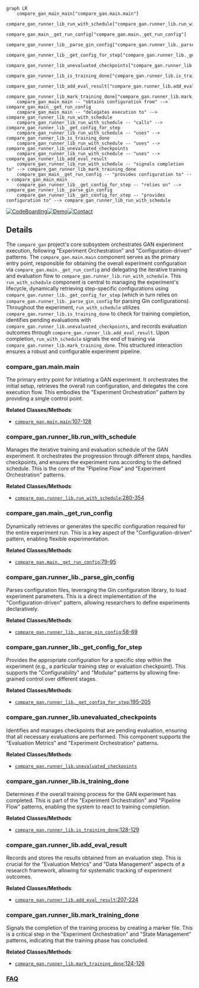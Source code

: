```mermaid
graph LR
    compare_gan_main_main["compare_gan.main.main"]
    compare_gan_runner_lib_run_with_schedule["compare_gan.runner_lib.run_with_schedule"]
    compare_gan_main__get_run_config["compare_gan.main._get_run_config"]
    compare_gan_runner_lib__parse_gin_config["compare_gan.runner_lib._parse_gin_config"]
    compare_gan_runner_lib__get_config_for_step["compare_gan.runner_lib._get_config_for_step"]
    compare_gan_runner_lib_unevaluated_checkpoints["compare_gan.runner_lib.unevaluated_checkpoints"]
    compare_gan_runner_lib_is_training_done["compare_gan.runner_lib.is_training_done"]
    compare_gan_runner_lib_add_eval_result["compare_gan.runner_lib.add_eval_result"]
    compare_gan_runner_lib_mark_training_done["compare_gan.runner_lib.mark_training_done"]
    compare_gan_main_main -- "obtains configuration from" --> compare_gan_main__get_run_config
    compare_gan_main_main -- "delegates execution to" --> compare_gan_runner_lib_run_with_schedule
    compare_gan_runner_lib_run_with_schedule -- "calls" --> compare_gan_runner_lib__get_config_for_step
    compare_gan_runner_lib_run_with_schedule -- "uses" --> compare_gan_runner_lib_is_training_done
    compare_gan_runner_lib_run_with_schedule -- "uses" --> compare_gan_runner_lib_unevaluated_checkpoints
    compare_gan_runner_lib_run_with_schedule -- "uses" --> compare_gan_runner_lib_add_eval_result
    compare_gan_runner_lib_run_with_schedule -- "signals completion to" --> compare_gan_runner_lib_mark_training_done
    compare_gan_main__get_run_config -- "provides configuration to" --> compare_gan_main_main
    compare_gan_runner_lib__get_config_for_step -- "relies on" --> compare_gan_runner_lib__parse_gin_config
    compare_gan_runner_lib__get_config_for_step -- "provides configuration to" --> compare_gan_runner_lib_run_with_schedule
```

[![CodeBoarding](https://img.shields.io/badge/Generated%20by-CodeBoarding-9cf?style=flat-square)](https://github.com/CodeBoarding/GeneratedOnBoardings)[![Demo](https://img.shields.io/badge/Try%20our-Demo-blue?style=flat-square)](https://www.codeboarding.org/demo)[![Contact](https://img.shields.io/badge/Contact%20us%20-%20contact@codeboarding.org-lightgrey?style=flat-square)](mailto:contact@codeboarding.org)

## Details

The `compare_gan` project's core subsystem orchestrates GAN experiment execution, following "Experiment Orchestration" and "Configuration-driven" patterns. The `compare_gan.main.main` component serves as the primary entry point, responsible for obtaining the overall experiment configuration via `compare_gan.main._get_run_config` and delegating the iterative training and evaluation flow to `compare_gan.runner_lib.run_with_schedule`. This `run_with_schedule` component is central to managing the experiment's lifecycle, dynamically retrieving step-specific configurations using `compare_gan.runner_lib._get_config_for_step` (which in turn relies on `compare_gan.runner_lib._parse_gin_config` for parsing Gin configurations). Throughout the experiment, `run_with_schedule` utilizes `compare_gan.runner_lib.is_training_done` to check for training completion, identifies pending evaluations with `compare_gan.runner_lib.unevaluated_checkpoints`, and records evaluation outcomes through `compare_gan.runner_lib.add_eval_result`. Upon completion, `run_with_schedule` signals the end of training via `compare_gan.runner_lib.mark_training_done`. This structured interaction ensures a robust and configurable experiment pipeline.

### compare_gan.main.main
The primary entry point for initiating a GAN experiment. It orchestrates the initial setup, retrieves the overall run configuration, and delegates the core execution flow. This embodies the "Experiment Orchestration" pattern by providing a single control point.


**Related Classes/Methods**:

- <a href="https://github.com/google/compare_gan/blob/master/compare_gan/main.py#L107-L128" target="_blank" rel="noopener noreferrer">`compare_gan.main.main`:107-128</a>


### compare_gan.runner_lib.run_with_schedule
Manages the iterative training and evaluation schedule of the GAN experiment. It orchestrates the progression through different steps, handles checkpoints, and ensures the experiment runs according to the defined schedule. This is the core of the "Pipeline Flow" and "Experiment Orchestration" patterns.


**Related Classes/Methods**:

- <a href="https://github.com/google/compare_gan/blob/master/compare_gan/runner_lib.py#L280-L354" target="_blank" rel="noopener noreferrer">`compare_gan.runner_lib.run_with_schedule`:280-354</a>


### compare_gan.main._get_run_config
Dynamically retrieves or generates the specific configuration required for the entire experiment run. This is a key aspect of the "Configuration-driven" pattern, enabling flexible experimentation.


**Related Classes/Methods**:

- <a href="https://github.com/google/compare_gan/blob/master/compare_gan/main.py#L79-L95" target="_blank" rel="noopener noreferrer">`compare_gan.main._get_run_config`:79-95</a>


### compare_gan.runner_lib._parse_gin_config
Parses configuration files, leveraging the Gin configuration library, to load experiment parameters. This is a direct implementation of the "Configuration-driven" pattern, allowing researchers to define experiments declaratively.


**Related Classes/Methods**:

- <a href="https://github.com/google/compare_gan/blob/master/compare_gan/runner_lib.py#L58-L69" target="_blank" rel="noopener noreferrer">`compare_gan.runner_lib._parse_gin_config`:58-69</a>


### compare_gan.runner_lib._get_config_for_step
Provides the appropriate configuration for a specific step within the experiment (e.g., a particular training step or evaluation checkpoint). This supports the "Configurability" and "Modular" patterns by allowing fine-grained control over different stages.


**Related Classes/Methods**:

- <a href="https://github.com/google/compare_gan/blob/master/compare_gan/runner_lib.py#L195-L205" target="_blank" rel="noopener noreferrer">`compare_gan.runner_lib._get_config_for_step`:195-205</a>


### compare_gan.runner_lib.unevaluated_checkpoints
Identifies and manages checkpoints that are pending evaluation, ensuring that all necessary evaluations are performed. This component supports the "Evaluation Metrics" and "Experiment Orchestration" patterns.


**Related Classes/Methods**:

- <a href="https://github.com/google/compare_gan/blob/master/compare_gan/runner_lib.py" target="_blank" rel="noopener noreferrer">`compare_gan.runner_lib.unevaluated_checkpoints`</a>


### compare_gan.runner_lib.is_training_done
Determines if the overall training process for the GAN experiment has completed. This is part of the "Experiment Orchestration" and "Pipeline Flow" patterns, enabling the system to react to training completion.


**Related Classes/Methods**:

- <a href="https://github.com/google/compare_gan/blob/master/compare_gan/runner_lib.py#L128-L129" target="_blank" rel="noopener noreferrer">`compare_gan.runner_lib.is_training_done`:128-129</a>


### compare_gan.runner_lib.add_eval_result
Records and stores the results obtained from an evaluation step. This is crucial for the "Evaluation Metrics" and "Data Management" aspects of a research framework, allowing for systematic tracking of experiment outcomes.


**Related Classes/Methods**:

- <a href="https://github.com/google/compare_gan/blob/master/compare_gan/runner_lib.py#L207-L224" target="_blank" rel="noopener noreferrer">`compare_gan.runner_lib.add_eval_result`:207-224</a>


### compare_gan.runner_lib.mark_training_done
Signals the completion of the training process by creating a marker file. This is a critical step in the "Experiment Orchestration" and "State Management" patterns, indicating that the training phase has concluded.


**Related Classes/Methods**:

- <a href="https://github.com/google/compare_gan/blob/master/compare_gan/runner_lib.py#L124-L126" target="_blank" rel="noopener noreferrer">`compare_gan.runner_lib.mark_training_done`:124-126</a>




### [FAQ](https://github.com/CodeBoarding/GeneratedOnBoardings/tree/main?tab=readme-ov-file#faq)